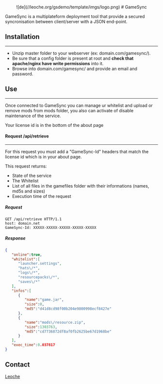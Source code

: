 <p align="center">
![de](//leoche.org/gsdemo/template/imgs/logo.png)
# GameSync
</p>

GameSync is a multiplateform deployment tool that provide a secured syncronisation between client/server with a JSON end-point.

## Installation
---
* Unzip master folder to your webserver (ex: domain.com/gamesync/).
* Be sure that a config folder is present at root and **check that apache/nginx have write permissions** into it.
* Browse into domain.com/gamesync/ and provide an email and password.

## Use
---
Once connected to GameSync you can manage ur whitelist and upload or remove mods from mods folder, you also can activate of disable maintenance of the service.

Your license id is in the bottom of the about page

#### Request /api/retrieve
---
For this request you must add a "GameSync-Id" headers that match the license id which is in your about page.

This request returns:
* State of the service
* The Whitelist
* List of all files in the gamefiles folder with their informations (names, md5s and sizes)
* Execution time of the request
##### Request
```http
GET /api/retrieve HTTP/1.1
host: domain.net
GameSync-Id: XXXXX-XXXXX-XXXXX-XXXXX-XXXXX
```
##### Response
```json
{
   "online":true,
   "whitelist":[
      "launcher.settings",
      "hats\/*",
      "logs\/*",
      "resourcepacks\/*",
      "saves\/*"
   ],
   "infos":[
      {
         "name":"game.jar",
         "size":0,
         "md5":"d41d8cd98f00b204e9800998ecf8427e"
      },
      {
         "name":"mods\/resource.zip",
         "size":1303763,
         "md5":"cd7736872df8af0fb2625be67d1968be"
      }
   ],
   "exec_time":0.037817
}
```
## Contact
[Leoche](https://leoche.org)